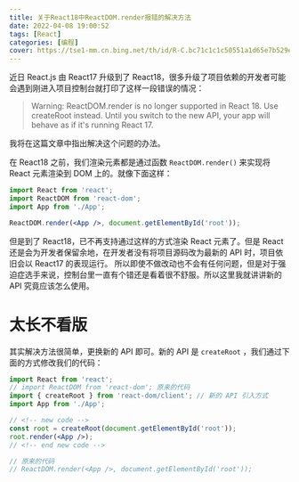 ```yaml
---
title: 关于React18中ReactDOM.render报错的解决方法
date: 2022-04-08 19:00:52
tags: [React]
categories: [编程]
cover: https://tse1-mm.cn.bing.net/th/id/R-C.bc71c1c1c50551a1d65e7b529ea29d08?rik=EU42gCFH4J%2bBZA&riu=http%3a%2f%2fwww.goodworklabs.com%2fwp-content%2fuploads%2f2016%2f10%2freactjs.png&ehk=qvQ5EVoUnJZ7k5L347zsU3f87YTckr1iQBzKdwXJd0w%3d&risl=&pid=ImgRaw&r=0
---
```


近日 React.js 由 React17 升级到了 React18，很多升级了项目依赖的开发者可能会遇到刚进入项目控制台就打印了这样一段错误的情况：

> Warning: ReactDOM.render is no longer supported in React 18. Use createRoot instead. Until you switch to the new API, your app will behave as if it's running React 17.

我将在这篇文章中指出解决这个问题的办法。

<!-- more -->

<!-- toc -->

在 React18 之前，我们渲染元素都是通过函数 `ReactDOM.render()` 来实现将 React 元素渲染到 DOM 上的。就像下面这样：

```jsx
import React from 'react';
import ReactDOM from 'react-dom';
import App from './App';

ReactDOM.render(<App />, document.getElementById('root'));
```

但是到了 React18，已不再支持通过这样的方式渲染 React 元素了。但是 React 还是会为开发者保留余地，在开发者没有将项目源码改为最新的 API 时，项目依旧会以 React17 的表现运行。
所以即使不做改动也不会有任何问题，但是对于强迫症选手来说，控制台里一直有个错还是看着很不舒服。所以这里我就讲讲新的 API 究竟应该怎么使用。

# 太长不看版

其实解决方法很简单，更换新的 API 即可。新的 API 是 `createRoot` ，我们通过下面的方式修改我们的代码：

```jsx
import React from 'react';
// import ReactDOM from 'react-dom'; 原来的代码
import { createRoot } from 'react-dom/client'; // 新的 API 引入方式
import App from './App';

// <!-- new code -->
const root = createRoot(document.getElementById('root'));
root.render(<App />);
// <!-- end new code -->

// 原来的代码
// ReactDOM.render(<App />, document.getElementById('root'));
```
